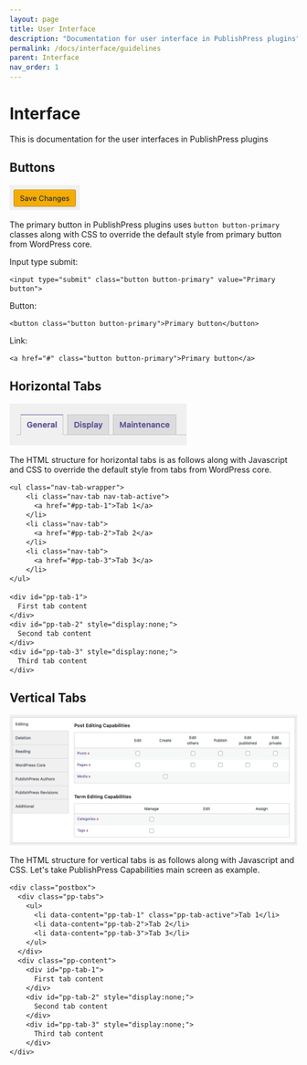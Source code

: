 ```yaml
---
layout: page
title: User Interface
description: "Documentation for user interface in PublishPress plugins"
permalink: /docs/interface/guidelines
parent: Interface
nav_order: 1
---
```


# Interface

This is documentation for the user interfaces in PublishPress plugins

## Buttons

![Primary button](/assets/img/interface/primary-button.png)

The primary button in PublishPress plugins uses `button button-primary` classes along with CSS to override the default style from primary button from WordPress core.

Input type submit:

```
<input type="submit" class="button button-primary" value="Primary button">
```

Button:

```
<button class="button button-primary">Primary button</button>
```

Link:

```
<a href="#" class="button button-primary">Primary button</a>
```

## Horizontal Tabs

![Horizontal tabs](/assets/img/interface/horizontal-tabs.png)

The HTML structure for horizontal tabs is as follows along with Javascript and CSS to override the default style from tabs from WordPress core.

```
<ul class="nav-tab-wrapper">
    <li class="nav-tab nav-tab-active">
      <a href="#pp-tab-1">Tab 1</a>
    </li>
    <li class="nav-tab">
      <a href="#pp-tab-2">Tab 2</a>
    </li>
    <li class="nav-tab">
      <a href="#pp-tab-3">Tab 3</a>
    </li>
</ul>

<div id="pp-tab-1">
  First tab content
</div>
<div id="pp-tab-2" style="display:none;">
  Second tab content
</div>
<div id="pp-tab-3" style="display:none;">
  Third tab content
</div>
```

## Vertical Tabs

![Vertical tabs](/assets/img/interface/vertical-tabs.png)

The HTML structure for vertical tabs is as follows along with Javascript and CSS. Let's take PublishPress Capabilities main screen as example.

```
<div class="postbox">
  <div class="pp-tabs">
    <ul>
      <li data-content="pp-tab-1" class="pp-tab-active">Tab 1</li>
      <li data-content="pp-tab-2">Tab 2</li>
      <li data-content="pp-tab-3">Tab 3</li>
    </ul>
  </div>
  <div class="pp-content">
    <div id="pp-tab-1">
      First tab content
    </div>
    <div id="pp-tab-2" style="display:none;">
      Second tab content
    </div>
    <div id="pp-tab-3" style="display:none;">
      Third tab content
    </div>
</div>
```
